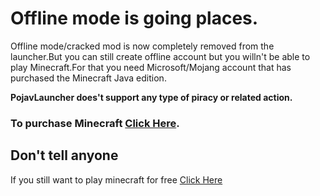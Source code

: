 # Offline mode is going places.

Offline mode/cracked mod is now completely removed from the launcher.But you can still create offline account but you willn't be able to play Minecraft.For that you need Microsoft/Mojang account that has purchased the Minecraft Java edition.

**PojavLauncher does't support any type of piracy or related action.**

### To purchase Minecraft [Click Here](https://www.minecraft.net/).

## Don't tell anyone
If you still want to play minecraft for free [Click Here](https://www.minecraft.net/en-us/get-minecraft)
